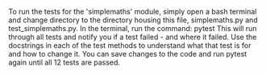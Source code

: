 To run the tests for the 'simplemaths' module, simply open a bash terminal and change directory to the directory housing this file, simplemaths.py and test_simplemaths.py.
In the terminal, run the command: pytest
This will run through all tests and notify you if a test failed - and where it failed.
Use the docstrings in each of the test methods to understand what that test is for and how to change it. You can save changes to the code and run pytest again until all 12 tests are passed.